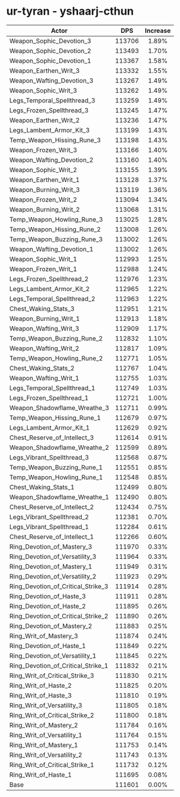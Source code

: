 # ur-tyran - yshaarj-cthun
| Actor | DPS | Increase |
|---|:---:|:---:|
|Weapon_Sophic_Devotion_3|113706|1.89%|
|Weapon_Sophic_Devotion_2|113493|1.70%|
|Weapon_Sophic_Devotion_1|113367|1.58%|
|Weapon_Earthen_Writ_3|113332|1.55%|
|Weapon_Wafting_Devotion_3|113267|1.49%|
|Weapon_Sophic_Writ_3|113262|1.49%|
|Legs_Temporal_Spellthread_3|113259|1.49%|
|Legs_Frozen_Spellthread_3|113245|1.47%|
|Weapon_Earthen_Writ_2|113236|1.47%|
|Legs_Lambent_Armor_Kit_3|113199|1.43%|
|Temp_Weapon_Hissing_Rune_3|113198|1.43%|
|Weapon_Frozen_Writ_3|113166|1.40%|
|Weapon_Wafting_Devotion_2|113160|1.40%|
|Weapon_Sophic_Writ_2|113155|1.39%|
|Weapon_Earthen_Writ_1|113128|1.37%|
|Weapon_Burning_Writ_3|113119|1.36%|
|Weapon_Frozen_Writ_2|113094|1.34%|
|Weapon_Burning_Writ_2|113068|1.31%|
|Temp_Weapon_Howling_Rune_3|113025|1.28%|
|Temp_Weapon_Hissing_Rune_2|113008|1.26%|
|Temp_Weapon_Buzzing_Rune_3|113002|1.26%|
|Weapon_Wafting_Devotion_1|113002|1.26%|
|Weapon_Sophic_Writ_1|112993|1.25%|
|Weapon_Frozen_Writ_1|112988|1.24%|
|Legs_Frozen_Spellthread_2|112976|1.23%|
|Legs_Lambent_Armor_Kit_2|112965|1.22%|
|Legs_Temporal_Spellthread_2|112963|1.22%|
|Chest_Waking_Stats_3|112951|1.21%|
|Weapon_Burning_Writ_1|112913|1.18%|
|Weapon_Wafting_Writ_3|112909|1.17%|
|Temp_Weapon_Buzzing_Rune_2|112832|1.10%|
|Weapon_Wafting_Writ_2|112817|1.09%|
|Temp_Weapon_Howling_Rune_2|112771|1.05%|
|Chest_Waking_Stats_2|112767|1.04%|
|Weapon_Wafting_Writ_1|112755|1.03%|
|Legs_Temporal_Spellthread_1|112749|1.03%|
|Legs_Frozen_Spellthread_1|112721|1.00%|
|Weapon_Shadowflame_Wreathe_3|112711|0.99%|
|Temp_Weapon_Hissing_Rune_1|112679|0.97%|
|Legs_Lambent_Armor_Kit_1|112629|0.92%|
|Chest_Reserve_of_Intellect_3|112614|0.91%|
|Weapon_Shadowflame_Wreathe_2|112599|0.89%|
|Legs_Vibrant_Spellthread_3|112568|0.87%|
|Temp_Weapon_Buzzing_Rune_1|112551|0.85%|
|Temp_Weapon_Howling_Rune_1|112548|0.85%|
|Chest_Waking_Stats_1|112499|0.80%|
|Weapon_Shadowflame_Wreathe_1|112490|0.80%|
|Chest_Reserve_of_Intellect_2|112434|0.75%|
|Legs_Vibrant_Spellthread_2|112381|0.70%|
|Legs_Vibrant_Spellthread_1|112284|0.61%|
|Chest_Reserve_of_Intellect_1|112266|0.60%|
|Ring_Devotion_of_Mastery_3|111970|0.33%|
|Ring_Devotion_of_Versatility_3|111964|0.33%|
|Ring_Devotion_of_Mastery_1|111949|0.31%|
|Ring_Devotion_of_Versatility_2|111923|0.29%|
|Ring_Devotion_of_Critical_Strike_3|111914|0.28%|
|Ring_Devotion_of_Haste_3|111911|0.28%|
|Ring_Devotion_of_Haste_2|111895|0.26%|
|Ring_Devotion_of_Critical_Strike_2|111890|0.26%|
|Ring_Devotion_of_Mastery_2|111883|0.25%|
|Ring_Writ_of_Mastery_3|111874|0.24%|
|Ring_Devotion_of_Haste_1|111849|0.22%|
|Ring_Devotion_of_Versatility_1|111845|0.22%|
|Ring_Devotion_of_Critical_Strike_1|111832|0.21%|
|Ring_Writ_of_Critical_Strike_3|111830|0.21%|
|Ring_Writ_of_Haste_2|111825|0.20%|
|Ring_Writ_of_Haste_3|111810|0.19%|
|Ring_Writ_of_Versatility_3|111805|0.18%|
|Ring_Writ_of_Critical_Strike_2|111800|0.18%|
|Ring_Writ_of_Mastery_2|111784|0.16%|
|Ring_Writ_of_Versatility_1|111764|0.15%|
|Ring_Writ_of_Mastery_1|111753|0.14%|
|Ring_Writ_of_Versatility_2|111743|0.13%|
|Ring_Writ_of_Critical_Strike_1|111732|0.12%|
|Ring_Writ_of_Haste_1|111695|0.08%|
|Base|111601|0.00%|
